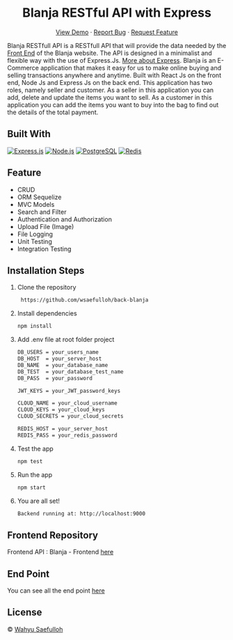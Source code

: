 <h1 align="center">Blanja RESTful API with Express</h1>
<p align="center">
    <a href="https://adoring-bhabha-c2258e.netlify.app/" target="blank">View Demo</a>
  · <a href="https://github.com/wsaefulloh/front-blanja/issues">Report Bug</a>
  · <a href="https://github.com/wsaefulloh/front-blanja/pulls">Request Feature</a>
</p>

Blanja RESTfull API is a RESTfull API that will provide the data needed by the [Front End](https://github.com/wsaefulloh/front-blanja) of the Blanja website. The API is designed in a minimalist and flexible way with the use of Express.Js. [More about Express](https://en.wikipedia.org/wiki/Express.js). Blanja is an E-Commerce application that makes it easy for us to make online buying and selling transactions anywhere and anytime. Built with React Js on the front end, Node Js and Express Js on the back end. This application has two roles, namely seller and customer. As a seller in this application you can add, delete and update the items you want to sell. As a customer in this application you can add the items you want to buy into the bag to find out the details of the total payment.

## Built With

[![Express.js](https://img.shields.io/badge/Express.js-4.x-orange.svg?style=rounded-square)](https://expressjs.com/en/starter/installing.html)
[![Node.js](https://img.shields.io/badge/Node.js-v.12.13-green.svg?style=rounded-square)](https://nodejs.org/)
[![PostgreSQL](https://img.shields.io/badge/PostgreSQL-v.13.3-blue.svg?style=rounded-square)](https://www.postgresql.org/)
[![Redis](https://img.shields.io/badge/Redis-v.6.2-red.svg?style=rounded-square)](https://redis.io/)

## Feature
- CRUD
- ORM Sequelize
- MVC Models
- Search and Filter
- Authentication and Authorization
- Upload File (Image)
- File Logging
- Unit Testing
- Integration Testing

## Installation Steps

1. Clone the repository

   ```bash
    https://github.com/wsaefulloh/back-blanja
    ```

2. Install dependencies

   ```bash
   npm install
   ```

3. Add .env file at root folder project

   ```sh
   DB_USERS = your_users_name
   DB_HOST  = your_server_host
   DB_NAME  = your_database_name
   DB_TEST  = your_database_test_name
   DB_PASS  = your_password
   
   JWT_KEYS = your_JWT_password_keys
   
   CLOUD_NAME = your_cloud_username
   CLOUD_KEYS = your_cloud_keys
   CLOUD_SECRETS = your_cloud_secrets
   
   REDIS_HOST = your_server_host
   REDIS_PASS = your_redis_password
   ```

4. Test the app

   ```bash
   npm test
   ```


5. Run the app

   ```bash
   npm start
   ```

6. You are all set!

   ```bash
   Backend running at: http://localhost:9000
   ```


## Frontend Repository
Frontend API : Blanja - Frontend [here](https://github.com/wsaefulloh/front-blanja)


## End Point
You can see all the end point [here](https://documenter.getpostman.com/view/16508598/Tzm3nGrT)


## License
© [Wahyu Saefulloh](https://github.com/wsaefulloh/)
